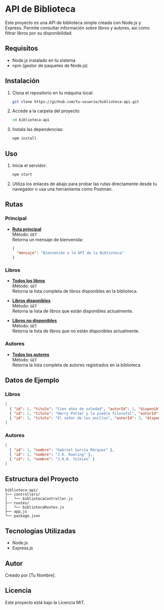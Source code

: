 # API de Biblioteca

Este proyecto es una API de biblioteca simple creada con Node.js y Express. Permite consultar información sobre libros y autores, así como filtrar libros por su disponibilidad.

## Requisitos

- Node.js instalado en tu sistema
- npm (gestor de paquetes de Node.js)

## Instalación

1. Clona el repositorio en tu máquina local:
   ```bash
   git clone https://github.com/tu-usuario/biblioteca-api.git
   ```
2. Accede a la carpeta del proyecto:
   ```bash
   cd biblioteca-api
   ```
3. Instala las dependencias:
   ```bash
   npm install
   ```

## Uso

1. Inicia el servidor:
   ```bash
   npm start
   ```
2. Utiliza los enlaces de abajo para probar las rutas directamente desde tu navegador o usa una herramienta como Postman.

## Rutas

### Principal

- [**Ruta principal**](http://localhost:5000/)  
  Método: `GET`  
  Retorna un mensaje de bienvenida:  
  ```json
  {
    "mensaje": "Bienvenido a la API de la Biblioteca"
  }
  ```

### Libros

- [**Todos los libros**](http://localhost:5000/libros/)  
  Método: `GET`  
  Retorna la lista completa de libros disponibles en la biblioteca.

- [**Libros disponibles**](http://localhost:5000/libros/disponibles)  
  Método: `GET`  
  Retorna la lista de libros que están disponibles actualmente.

- [**Libros no disponibles**](http://localhost:5000/libros/nodisponibles)  
  Método: `GET`  
  Retorna la lista de libros que no están disponibles actualmente.

### Autores

- [**Todos los autores**](http://localhost:5000/autores/)  
  Método: `GET`  
  Retorna la lista completa de autores registrados en la biblioteca.

## Datos de Ejemplo

### Libros

```json
[
  { "id": 1, "titulo": "Cien años de soledad", "autorId": 1, "disponible": true },
  { "id": 2, "titulo": "Harry Potter y la piedra filosofal", "autorId": 2, "disponible": false },
  { "id": 3, "titulo": "El señor de los anillos", "autorId": 3, "disponible": true }
]
```

### Autores

```json
[
  { "id": 1, "nombre": "Gabriel García Márquez" },
  { "id": 2, "nombre": "J.K. Rowling" },
  { "id": 3, "nombre": "J.R.R. Tolkien" }
]
```

## Estructura del Proyecto

```
biblioteca-api/
├── controllers/
│   └── bibliotecaController.js
├── routes/
│   └── bibliotecaRoutes.js
├── app.js
└── package.json
```

## Tecnologías Utilizadas

- Node.js
- Express.js

## Autor

Creado por [Tu Nombre].

## Licencia

Este proyecto está bajo la Licencia MIT.

